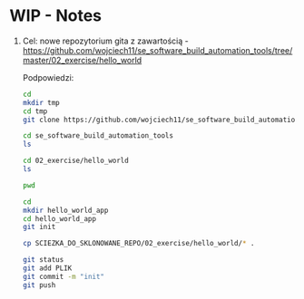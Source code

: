# WIP - Notes

1. Cel: nowe repozytorium gita z zawartością - https://github.com/wojciech11/se_software_build_automation_tools/tree/master/02_exercise/hello_world

   Podpowiedzi:

   ```bash
   cd
   mkdir tmp
   cd tmp
   git clone https://github.com/wojciech11/se_software_build_automation_tools
   
   cd se_software_build_automation_tools
   ls
   
   cd 02_exercise/hello_world
   ls
   
   pwd
   ```

   ```bash
   cd
   mkdir hello_world_app
   cd hello_world_app
   git init
   
   cp SCIEZKA_DO_SKLONOWANE_REPO/02_exercise/hello_world/* .
   
   git status
   git add PLIK
   git commit -m "init"
   git push
   ```

